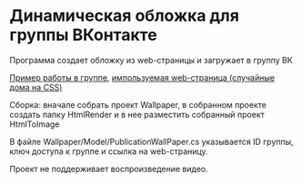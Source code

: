 # Динамическая обложка для группы ВКонтакте
 
Программа создает обложку из web-страницы и загружает в группу ВК

[Пример работы в группе](https://vk.com/st_petersburg_group), [импользуемая web-страница (случайные дома на CSS)](https://hacklife.badwolf.tech/wallpaperurl.php)

Сборка: 
вначале собрать проект Wallpaper, в собранном проекте создать папку HtmlRender и в нее разместить собранный проект HtmlToImage

В файле Wallpaper/Model/PublicationWallPaper.cs указывается ID группы, ключ доступа к группе и ссылка на web-страницу.

Проект не поддерживает воспроизведение видео.
